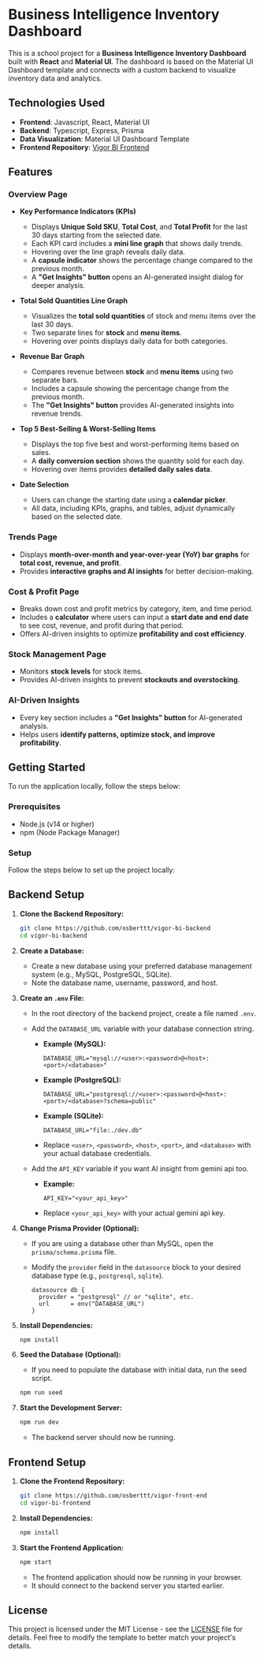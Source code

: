 # Business Intelligence Inventory Dashboard

This is a school project for a **Business Intelligence Inventory Dashboard** built with **React** and **Material UI**. The dashboard is based on the Material UI Dashboard template and connects with a custom backend to visualize inventory data and analytics.

## Technologies Used

- **Frontend**: Javascript, React, Material UI
- **Backend**: Typescript, Express, Prisma
- **Data Visualization**: Material UI Dashboard Template
- **Frontend Repository**: [Vigor BI Frontend](https://github.com/osberttt/vigor-bi-frontend)

## Features

### Overview Page
- **Key Performance Indicators (KPIs)**
  - Displays **Unique Sold SKU**, **Total Cost**, and **Total Profit** for the last 30 days starting from the selected date.
  - Each KPI card includes a **mini line graph** that shows daily trends.
  - Hovering over the line graph reveals daily data.
  - A **capsule indicator** shows the percentage change compared to the previous month.
  - A **"Get Insights" button** opens an AI-generated insight dialog for deeper analysis.

- **Total Sold Quantities Line Graph**
  - Visualizes the **total sold quantities** of stock and menu items over the last 30 days.
  - Two separate lines for **stock** and **menu items**.
  - Hovering over points displays daily data for both categories.

- **Revenue Bar Graph**
  - Compares revenue between **stock** and **menu items** using two separate bars.
  - Includes a capsule showing the percentage change from the previous month.
  - The **"Get Insights" button** provides AI-generated insights into revenue trends.

- **Top 5 Best-Selling & Worst-Selling Items**
  - Displays the top five best and worst-performing items based on sales.
  - A **daily conversion section** shows the quantity sold for each day.
  - Hovering over items provides **detailed daily sales data**.

- **Date Selection**
  - Users can change the starting date using a **calendar picker**.
  - All data, including KPIs, graphs, and tables, adjust dynamically based on the selected date.

### Trends Page
- Displays **month-over-month and year-over-year (YoY) bar graphs** for **total cost, revenue, and profit**.
- Provides **interactive graphs and AI insights** for better decision-making.

### Cost & Profit Page
- Breaks down cost and profit metrics by category, item, and time period.
- Includes a **calculator** where users can input a **start date and end date** to see cost, revenue, and profit during that period.
- Offers AI-driven insights to optimize **profitability and cost efficiency**.

### Stock Management Page
- Monitors **stock levels** for stock items.
- Provides AI-driven insights to prevent **stockouts and overstocking**.

### AI-Driven Insights
- Every key section includes a **"Get Insights" button** for AI-generated analysis.
- Helps users **identify patterns, optimize stock, and improve profitability**.


## Getting Started

To run the application locally, follow the steps below:

### Prerequisites

- Node.js (v14 or higher)
- npm (Node Package Manager)

### Setup

Follow the steps below to set up the project locally:

## Backend Setup

1.  **Clone the Backend Repository:**

    ```bash
    git clone https://github.com/osberttt/vigor-bi-backend
    cd vigor-bi-backend
    ```

2.  **Create a Database:**

    * Create a new database using your preferred database management system (e.g., MySQL, PostgreSQL, SQLite).
    * Note the database name, username, password, and host.

3.  **Create an `.env` File:**

    * In the root directory of the backend project, create a file named `.env`.
    * Add the `DATABASE_URL` variable with your database connection string.

        * **Example (MySQL):**

            ```
            DATABASE_URL="mysql://<user>:<password>@<host>:<port>/<database>"
            ```

        * **Example (PostgreSQL):**

            ```
            DATABASE_URL="postgresql://<user>:<password>@<host>:<port>/<database>?schema=public"
            ```

        * **Example (SQLite):**

            ```
            DATABASE_URL="file:./dev.db"
            ```

        * Replace `<user>`, `<password>`, `<host>`, `<port>`, and `<database>` with your actual database credentials.
    * Add the `API_KEY` variable if you want AI insight from gemini api too.

        * **Example:**

            ```
            API_KEY="<your_api_key>"
            ```
        * Replace `<your_api_key>` with your actual gemini api key.

4.  **Change Prisma Provider (Optional):**

    * If you are using a database other than MySQL, open the `prisma/schema.prisma` file.
    * Modify the `provider` field in the `datasource` block to your desired database type (e.g., `postgresql`, `sqlite`).

        ```prisma
        datasource db {
          provider = "postgresql" // or "sqlite", etc.
          url      = env("DATABASE_URL")
        }
        ```

5.  **Install Dependencies:**

    ```bash
    npm install
    ```

6.  **Seed the Database (Optional):**

    * If you need to populate the database with initial data, run the seed script.

    ```bash
    npm run seed
    ```

7.  **Start the Development Server:**

    ```bash
    npm run dev
    ```

    * The backend server should now be running.

## Frontend Setup

1.  **Clone the Frontend Repository:**

    ```bash
    git clone https://github.com/osberttt/vigor-front-end
    cd vigor-bi-frontend
    ```

2.  **Install Dependencies:**

    ```bash
    npm install
    ```

3.  **Start the Frontend Application:**

    ```bash
    npm start
    ```

    * The frontend application should now be running in your browser.
    * It should connect to the backend server you started earlier.

## License

This project is licensed under the MIT License - see the [LICENSE](LICENSE) file for details.
Feel free to modify the template to better match your project's details.

